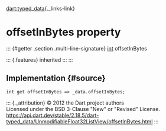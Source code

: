 [dart:typed\_data](../../dart-typed_data/dart-typed_data-library){._links-link}

offsetInBytes property
======================

::: {#getter .section .multi-line-signature}
[int](../../dart-core/int-class) offsetInBytes

::: {.features}
inherited
:::
:::

Implementation {#source}
--------------

``` {.language-dart data-language="dart"}
int get offsetInBytes => _data.offsetInBytes;
```

::: {._attribution}
© 2012 the Dart project authors\
Licensed under the BSD 3-Clause \"New\" or \"Revised\" License.\
<https://api.dart.dev/stable/2.18.5/dart-typed_data/UnmodifiableFloat32ListView/offsetInBytes.html>
:::
